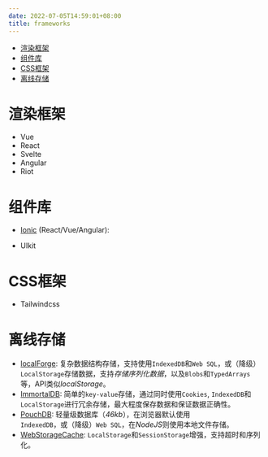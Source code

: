 ```yaml
---
date: 2022-07-05T14:59:01+08:00
title: frameworks
---
```


- [渲染框架](#渲染框架)
- [组件库](#组件库)
- [CSS框架](#css框架)
- [离线存储](#离线存储)

# 渲染框架

- Vue
- React
- Svelte
- Angular
- Riot

# 组件库

- [Ionic]() (React/Vue/Angular):

- UIkit

# CSS框架

- Tailwindcss

# 离线存储

- [localForge](https://github.com/localForage/localForage): 复杂数据结构存储，支持使用`IndexedDB`和`Web SQL`，或（降级）`LocalStorage`存储数据，支持*存储序列化数据*，以及`Blobs`和`TypedArrays`等，API类似*localStorage*。
- [ImmortalDB](https://github.com/gruns/ImmortalDB): 简单的`key-value`存储，通过同时使用`Cookies`, `IndexedDB`和`LocalStorage`进行冗余存储，最大程度保存数据和保证数据正确性。
- [PouchDB](https://github.com/pouchdb/pouchdb): 轻量级数据库（*46kb*），在浏览器默认使用`IndexedDB`，或（降级）`Web SQL`，在*NodeJS*则使用本地文件存储。
- [WebStorageCache](https://github.com/wuchangming/web-storage-cache): `LocalStorage`和`SessionStorage`增强，支持超时和序列化。
